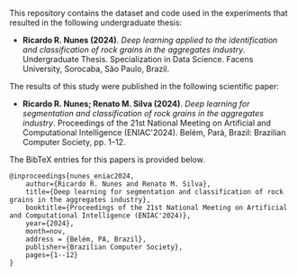 This repository contains the dataset and code used in the experiments that resulted in the following undergraduate thesis:

- **Ricardo R. Nunes (2024)**. *Deep learning applied to the identification and classification of rock grains in the aggregates industry*. Undergraduate Thesis. Specialization in Data Science. Facens University, Sorocaba, São Paulo, Brazil.

The results of this study were published in the following scientific paper:

- **Ricardo R. Nunes; Renato M. Silva (2024)**. *Deep learning for segmentation and classification of rock grains in the aggregates industry*. Proceedings of the 21st National Meeting on Artificial and Computational Intelligence (ENIAC'2024). Belém, Pará, Brazil: Brazilian Computer Society, pp. 1–12.

The BibTeX entries for this papers is provided below.

```
@inproceedings{nunes_eniac2024,
	author={Ricardo R. Nunes and Renato M. Silva},
	title={Deep learning for segmentation and classification of rock grains in the aggregates industry},
	booktitle={Proceedings of the 21st National Meeting on Artificial and Computational Intelligence (ENIAC'2024)}, 
	year={2024},
	month=nov,
	address = {Belém, PA, Brazil},
	publisher={Brazilian Computer Society},
	pages={1--12}
}
```


